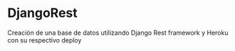# DjangoRest
Creación de una base de datos utilizando Django Rest framework y Heroku con su respectivo deploy
